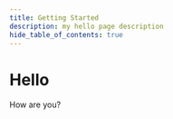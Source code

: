 ```yaml
---
title: Getting Started
description: my hello page description
hide_table_of_contents: true
---
```


# Hello

How are you?


